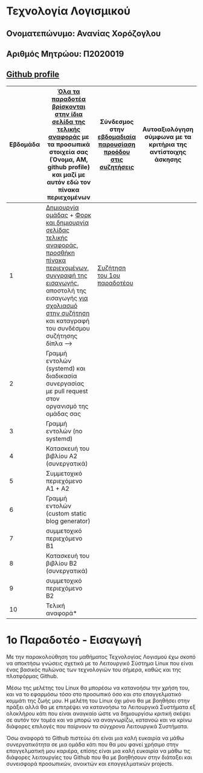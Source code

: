 # Τεχνολογία Λογισμικού 

## Ονοματεπώνυμο: Ανανίας Χορόζογλου

## Αριθμός Μητρώου: Π2020019

## [Github profile](https://github.com/Anomacti)

| Εβδομάδα | [Όλα τα παραδοτέα βρίσκονται στην ίδια σελίδα της τελικής αναφοράς](https://epidrome.github.io/teaching/deliverables/) με τα προσωπικά στοιχεία σας (Όνομα, ΑΜ, github profile) και μαζί με αυτόν εδώ τον πίνακα περιεχομένων | Σύνδεσμος στην [εβδομαδιαία παρουσίαση προόδου στις συζητήσεις](https://github.com/courses-ionio/help/discussions/categories/show-and-tell) | Αυτοαξιολόγηση σύμφωνα με τα κριτήρια της αντίστοιχης άσκησης |
| --- | --- | --- | --- |
| 1 | [Δημιουργία ομάδας](https://epidrome.github.io/teaching/team/) + [Φορκ και δημιουργία σελίδας τελικής αναφοράς](https://epidrome.github.io/teaching/guide/), [προσθήκη πίνακα περιεχομένων](https://raw.githubusercontent.com/courses-ionio/sw/master/README.md), [συγγραφή της εισαγωγής](https://epidrome.github.io/teaching/intro/), αποστολή της εισαγωγής [για σχολιασμό στην συζήτηση](https://github.com/courses-ionio/sw/discussions/categories/show-and-tell) και καταγραφή του συνδέσμου συζήτησης δίπλα --> | [Συζήτηση του 1ου παραδοτέου](https://github.com/courses-ionio/sw/discussions/1152) | |
| 2 | Γραμμή εντολών (systemd) και διαδικασία συνεργασίας με pull request στον οργανισμό της ομάδας σας | | |
| 3 | Γραμμή εντολών (no systemd) | | |
| 4 | Κατασκευή του βιβλίου Α2 (συνεργατικά) | | |
| 5 | Συμμετοχικό περιεχόμενο A1 + A2 | | |
| 6 | Γραμμή εντολών (custom static blog generator) | | |
| 7 | συμμετοχικό περιεχόμενο B1 | | |
| 8 | Κατασκευή του βιβλίου Β2 (συνεργατικά) | | |
| 9 | συμμετοχικό περιεχόμενο B2 | | |
| 10 | Τελική αναφορά* | | |

# 1ο Παραδοτέο - Εισαγωγή

Με την παρακολούθηση του μαθήματος Τεχνολογίας Λογισμού έχω σκοπό να αποκτήσω γνώσεις σχετικά με το Λειτουργικό Σύστημα Linux που είναι ένας βασικός πυλώνας των τεχνολογιών του σήμερα, καθώς και της πλατφόρμας Github. 

Μέσω της μελέτης του Linux θα μπορέσω να κατανοήσω την χρήση του, και να το εφαρμόσω τόσο στο προσωπικό όσο και στο επαγγελματικό κομμάτι της ζωής μου. Η μελέτη του Linux όχι μόνο θα με βοηθήσει στην πράξει αλλά θα με επιτρέψει να κατανοήσω τα Λειτουργικά Συστήματα εξ ολοκλήρου κάτι που είναι αναγκαίο ώστε να δημιουργίσω κριτική σκέψει σε αυτόν τον τομέα και να μπορώ να αναγνωρίζω, κατανοώ και να κρίνω διάφορες επιλογές που παίρνουν τα σύγχρονα Λειτουργικά Συστήματα.

Όσω αναφορά το Github πιστεύω ότι είναι μια καλή ευκαιρία να μάθω συνεργατικότητα σε μια ομάδα κάτι που θα μου φανεί χρήσιμο στην επαγγελματική μου καριέρα, επίσης είναι μια καλή ευκαιρία να μάθω τις διάφορες λειτουργίες του Github που θα με βοηθήσουν στην διάταξει και συνεισφορά προσωπικών, ανοικτών και επαγγελματικών projects.
